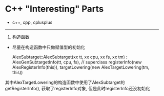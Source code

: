 # C++ "Interesting" Parts

- c++, cpp, cplusplus

------

1. 构造函数
  - 尽量在构造函数中只做赋值型的初始化

      AlexSubtarget::AlexSubtarget(xx tt, xx cpu, xx fs, xx tm) :
                AlexGenSubtargetInfo(tt, cpu, fs), // superclass
                registerInfo(new AlexRegisterInfo(this)),
                targetLowering(new AlexTargetLowering(tm, this))

  其中AlexTargetLowering的构造函数中使用了AlexSubtarget的getRegisterInfo(),
  获取了registerInfo对象, 但是此时registerInfo还没初始化
